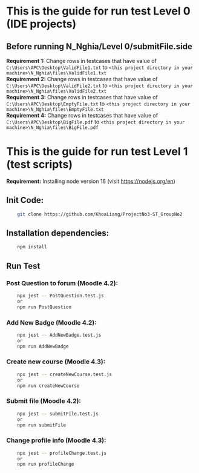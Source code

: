 # This is the guide for run test Level 0 (IDE projects)

## Before running N_Nghia/Level 0/submitFile.side

**Requirement 1:** Change rows in testcases that have value of `C:\Users\APC\Desktop\ValidFile1.txt` to `<this project directory in your machine>\N_Nghia\files\ValidFile1.txt`<br/>
**Requirement 2:** Change rows in testcases that have value of `C:\Users\APC\Desktop\ValidFile2.txt` to `<this project directory in your machine>\N_Nghia\files\ValidFile2.txt`<br/>
**Requirement 3:** Change rows in testcases that have value of `C:\Users\APC\Desktop\EmptyFile.txt` to `<this project directory in your machine>\N_Nghia\files\EmptyFile.txt`<br/>
**Requirement 4:** Change rows in testcases that have value of `C:\Users\APC\Desktop\BigFile.pdf` to `<this project directory in your machine>\N_Nghia\files\BigFile.pdf`

# This is the guide for run test Level 1 (test scripts)

**Requirement:** Installing node version 16 (visit https://nodejs.org/en)

## Init Code:

```bash
    git clone https://github.com/KhoaLiang/ProjectNo3-ST_GroupNo2
```

## Installation dependencies:

```bash
    npm install
```

## Run Test

### Post Question to forum (Moodle 4.2):

```bash
    npx jest -- PostQuestion.test.js
    or
    npm run PostQuestion
```

### Add New Badge (Moodle 4.2):

```bash
    npx jest -- AddNewBadge.test.js
    or
    npm run AddNewBadge
```

### Create new course (Moodle 4.3):

```bash
    npx jest -- createNewCourse.test.js
    or
    npm run createNewCourse
```

### Submit file (Moodle 4.2):

```bash
    npx jest -- submitFile.test.js
    or
    npm run submitFile
```

### Change profile info (Moodle 4.3):

```bash
    npx jest -- profileChange.test.js
    or
    npm run profileChange
```
